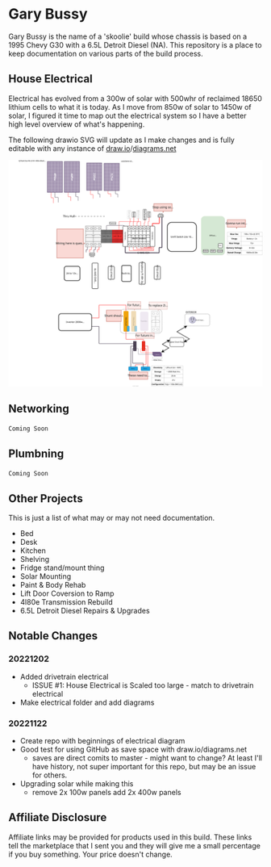 # Gary Bussy
Gary Bussy is the name of a 'skoolie' build whose chassis is based on a 1995 Chevy G30 with a 6.5L Detroit Diesel (NA). This repository is a place to keep documentation on various parts of the build process.

## House Electrical

Electrical has evolved from a 300w of solar with 500whr of reclaimed 18650 lithium cells to what it is today. As I move from 850w of solar to 1450w of solar, I figured it time to map out the electrical system so I have a better high level overview of what's happening. 

The following drawio SVG will update as I make changes and is fully editable with any instance of [draw.io](https://draw.io)/[diagrams.net](https://diagrams.net)

![](/electrical/gary-bussy-electrical.drawio.svg)

## Networking

`Coming Soon`


## Plumbning

`Coming Soon`

## Other Projects

This is just a list of what may or may not need documentation.

- Bed
- Desk
- Kitchen
- Shelving
- Fridge stand/mount thing
- Solar Mounting
- Paint & Body Rehab
- Lift Door Coversion to Ramp
- 4l80e Transmission Rebuild
- 6.5L Detroit Diesel Repairs & Upgrades


## Notable Changes

### 20221202
- Added drivetrain electrical
    - ISSUE #1: House Electrical is Scaled too large - match to drivetrain electrical
- Make electrical folder and add diagrams

### 20221122 
- Create repo with beginnings of electrical diagram
- Good test for using GitHub as save space with draw.io/diagrams.net
    - saves are direct comits to master - might want to change? At least I'll have history, not super important for this repo, but may be an issue for others.
- Upgrading solar while making this 
    - remove 2x 100w panels add 2x 400w panels


## Affiliate Disclosure

Affiliate links may be provided for products used in this build. These links tell the marketplace that I sent you and they will give me a small percentage if you buy something. Your price doesn't change.

